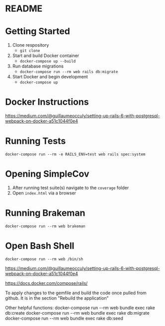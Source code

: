 # README

# Getting Started

1. Clone respository
    * `git clone`
2. Start and build Docker container
    * `docker-compose up --build`
3. Run database migrations 
    * `docker-compose run --rm web rails db:migrate`
4. Start Docker and begin development
    * `docker-compose up`

# Docker Instructions

https://medium.com/@guillaumeocculy/setting-up-rails-6-with-postgresql-webpack-on-docker-a51c1044f0e4

# Running Tests

```
docker-compose run --rm -e RAILS_ENV=test web rails spec:system
```

# Opening SimpleCov

1. After running test suite(s) navigate to the `coverage` folder
2. Open `index.html` via a browser

# Running Brakeman

```
docker-compose run --rm web brakeman
```

# Open Bash Shell 

```
docker-compose run --rm web /bin/sh
```

https://medium.com/@guillaumeocculy/setting-up-rails-6-with-postgresql-webpack-on-docker-a51c1044f0e4

https://docs.docker.com/compose/rails/

To apply changes to the gemfile and build the code once pulled from github. It is in the section "Rebuild the application"

Other helpful functions:
docker-compose run --rm web bundle exec rake db:create
docker-compose run --rm web bundle exec rake db:migrate
docker-compose run --rm web bundle exec rake db:seed
